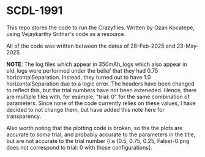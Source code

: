 # SCDL-1991

This repo stores the code to run the Crazyflies. Written by Ozan Kocatepe, using Vejaykarthy Srithar's code as a resource.

All of the code was written between the dates of 28-Feb-2025 and 23-May-2025.

**NOTE**: The log files which appear in 350mAh_logs which also appear in old_logs were performed under the belief that they had
0.75 horizontalSeparation. Instead, they turned out to have 1.0 horizontalSeparation due to a logic error. The headers have been
changed to reflect this, but the trial numbers have not been exteneded. Hence, there are multiple files with, for example, "trial: 0"
for the same combination of parameters. Since none of the code currently relies on these values, I have decided to not change them,
but have added this note here for transparency.

Also worth noting that the plotting code is broken, so the the plots are accurate to *some* trial, and probably accurate to
the parameters in the title, but are not accurate to the trial number {i.e (0.5, 0.75, 0.25, False)-0.png does not correspond to
trial: 0 with those configurations}.